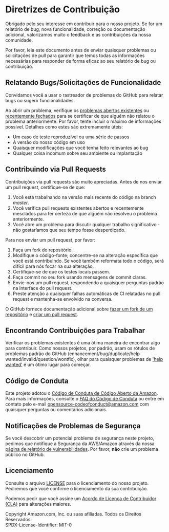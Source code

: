 # Diretrizes de Contribuição

Obrigado pelo seu interesse em contribuir para o nosso projeto. Se for um relatório de bug, nova funcionalidade, correção ou documentação adicional, valorizamos muito o feedback e as contribuições da nossa comunidade.

Por favor, leia este documento antes de enviar quaisquer problemas ou solicitações de pull para garantir que temos todas as informações necessárias para responder de forma eficaz ao seu relatório de bug ou contribuição.

## Relatando Bugs/Solicitações de Funcionalidade

Convidamos você a usar o rastreador de problemas do GitHub para relatar bugs ou sugerir funcionalidades.

Ao abrir um problema, verifique os [problemas abertos existentes](https://github.com/aws-samples/amazon-sagemaker-from-idea-to-production/issues) ou [recentemente fechados](https://github.com/aws-samples/amazon-sagemaker-from-idea-to-production/issues?utf8=%E2%9C%93&q=is%3Aissue%20is%3Aclosed%20) para se certificar de que alguém não relatou o problema anteriormente. Por favor, tente incluir o máximo de informações possível. Detalhes como estes são extremamente úteis:

* Um caso de teste reproduzível ou uma série de passos
* A versão do nosso código em uso
* Quaisquer modificações que você tenha feito relevantes ao bug
* Qualquer coisa incomum sobre seu ambiente ou implantação

## Contribuindo via Pull Requests

Contribuições via pull requests são muito apreciadas. Antes de nos enviar um pull request, certifique-se de que:

1. Você está trabalhando na versão mais recente do código na branch *master*.
2. Você verifica pull requests existentes abertos e recentemente mesclados para ter certeza de que alguém não resolveu o problema anteriormente.
3. Você abre um problema para discutir qualquer trabalho significativo - não gostaríamos que seu tempo fosse desperdiçado.

Para nos enviar um pull request, por favor:

1. Faça um fork do repositório.
2. Modifique o código-fonte; concentre-se na alteração específica que você está contribuindo. Se você também reformata todo o código, será difícil para nós focar na sua alteração.
3. Certifique-se de que os testes locais passem.
4. Faça commit no seu fork usando mensagens de commit claras.
5. Envie-nos um pull request, respondendo a quaisquer perguntas padrão na interface do pull request.
6. Preste atenção a quaisquer falhas automáticas de CI relatadas no pull request e mantenha-se envolvido na conversa.

O GitHub fornece documentação adicional sobre [fazer um fork de um repositório](https://help.github.com/articles/fork-a-repo/) e [criar um pull request](https://help.github.com/articles/creating-a-pull-request/).

## Encontrando Contribuições para Trabalhar

Verificar os problemas existentes é uma ótima maneira de encontrar algo para contribuir. Como nossos projetos, por padrão, usam os rótulos de problemas padrão do GitHub (enhancement/bug/duplicate/help wanted/invalid/question/wontfix), olhar para quaisquer problemas de ['help wanted'](https://github.com/aws-samples/amazon-sagemaker-from-idea-to-production/labels/help%20wanted) é um ótimo lugar para começar.

## Código de Conduta

Este projeto adotou o [Código de Conduta de Código Aberto da Amazon](https://aws.github.io/code-of-conduct). Para mais informações, consulte o [FAQ do Código de Conduta](https://aws.github.io/code-of-conduct-faq) ou entre em contato pelo e-mail opensource-codeofconduct@amazon.com com quaisquer perguntas ou comentários adicionais.

## Notificações de Problemas de Segurança

Se você descobrir um potencial problema de segurança neste projeto, pedimos que notifique a Segurança da AWS/Amazon através da nossa [página de relatório de vulnerabilidades](http://aws.amazon.com/security/vulnerability-reporting/). Por favor, **não** crie um problema público no GitHub.

## Licenciamento

Consulte o arquivo [LICENSE](./LICENSE) para o licenciamento do nosso projeto. Pediremos que você confirme o licenciamento da sua contribuição.

Podemos pedir que você assine um [Acordo de Licença de Contribuidor (CLA)](http://en.wikipedia.org/wiki/Contributor_License_Agreement) para alterações maiores.

Copyright Amazon.com, Inc. ou suas afiliadas. Todos os Direitos Reservados.  
SPDX-License-Identifier: MIT-0
